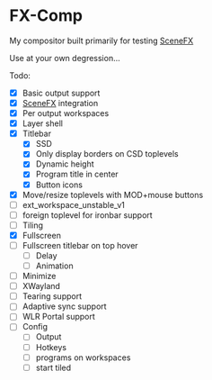 # FX-Comp

My compositor built primarily for testing [SceneFX](https://github.com/wlrfx/scenefx)

Use at your own degression...

Todo:

- [X] Basic output support
- [x] [SceneFX](https://github.com/wlrfx/scenefx) integration
- [X] Per output workspaces
- [x] Layer shell
- [X] Titlebar
    - [X] SSD
    - [X] Only display borders on CSD toplevels
    - [X] Dynamic height
    - [X] Program title in center
    - [X] Button icons
- [x] Move/resize toplevels with MOD+mouse buttons
- [ ] ext_workspace_unstable_v1
- [ ] foreign toplevel for ironbar support
- [ ] Tiling
- [x] Fullscreen
- [ ] Fullscreen titlebar on top hover
    - [ ] Delay
    - [ ] Animation
- [ ] Minimize
- [ ] XWayland
- [ ] Tearing support
- [ ] Adaptive sync support
- [ ] WLR Portal support
- [ ] Config
    - [ ] Output
    - [ ] Hotkeys
    - [ ] programs on workspaces
    - [ ] start tiled
